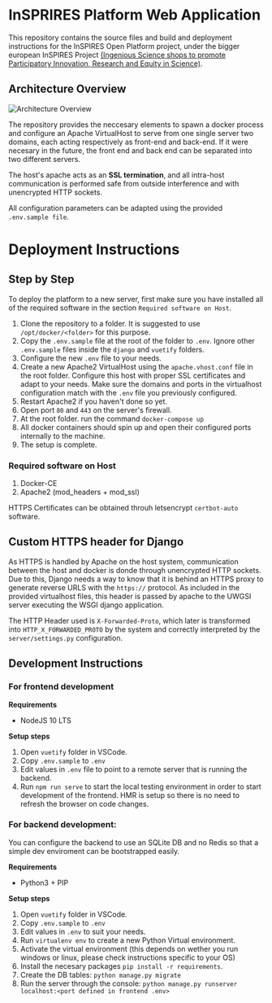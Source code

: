 
# InSPRIRES Platform Web Application

This repository contains the source files and build and deployment instructions for the InSPIRES Open Platform project, under the bigger european InSPIRES Project [(Ingenious Science shops to promote Participatory Innovation, Research and Equity in Science)](https://cordis.europa.eu/project/rcn/210055/factsheet/en).

## Architecture Overview

![Architecture Overview](https://cloud.carrotpiracy.com/index.php/s/scRc3Gw6NCjdXrx/preview)

The repository provides the neccesary elements to spawn a docker process and configure an Apache VirtualHost to serve from one single server two domains, each acting respectively as front-end and back-end. If it were necesary in the future, the front end and back end can be separated into two different servers.

The host's apache acts as an **SSL termination**, and all intra-host communication is performed safe from outside interference and with unencrypted HTTP sockets.

All configuration parameters can be adapted using the provided `.env.sample file`.

# Deployment Instructions

## Step by Step

To deploy the platform to a new server, first make sure you have installed all of the required software in the section `Required software on Host`.

1. Clone the repository to a folder. It is suggested to use `/opt/docker/<folder>` for this purpose.
1. Copy the `.env.sample` file at the root of the folder to `.env`. Ignore other `.env.sample` files inside the `django` and `vuetify` folders.
1. Configure the new `.env` file to your needs.
1. Create a new Apache2 VirtualHost using the `apache.vhost.conf` file in the root folder. Configure this host with proper SSL certificates and adapt to your needs. Make sure the domains and ports in the virtualhost configuration match with the `.env` file you previously configured.
1. Restart Apache2 if you haven't done so yet.
1. Open port `80` and `443` on the server's firewall.
1. At the root folder. run the command `docker-compose up`
1. All docker containers should spin up and open their configured ports internally to the machine.
1. The setup is complete.

### Required software on Host

1. Docker-CE
2. Apache2 (mod_headers + mod_ssl)

HTTPS Certificates can be obtained throuh letsencrypt `certbot-auto` software.

## Custom HTTPS header for Django

As HTTPS is handled by Apache on the host system, communication between the host
and docker is donde through unencrypted HTTP sockets. Due to this, Django needs a way
to know that it is behind an HTTPS proxy to generate reverse URLS with the `https://`
protocol. As included in the provided virtualhost files, this header is passed by apache
to the UWGSI server executing the WSGI django application.

The HTTP Header used is `X-Forwarded-Proto`, which later is transformed into
`HTTP_X_FORWARDED_PROTO` by the system and correctly interpreted by the `server/settings.py`
configuration.


## Development Instructions

### For frontend development

**Requirements**
- NodeJS 10 LTS

**Setup steps**
1. Open `vuetify` folder in VSCode.
1. Copy `.env.sample` to `.env`
1. Edit values in `.env` file to point to a remote server
    that is running the backend.
1. Run `npm run serve` to start the local testing environment in order
    to start development of the frontend. HMR is setup so there is no
    need to refresh the browser on code changes.

### For backend development:

You can configure the backend to use an SQLite DB and no Redis so that a simple dev enviroment can be bootstrapped easily.

**Requirements**
- Python3 + PIP

**Setup steps**
1. Open `vuetify` folder in VSCode.
1. Copy `.env.sample` to `.env`
1. Edit values in `.env` to suit your needs.
1. Run `virtualenv env` to create a new Python Virtual environment.
1. Activate the virtual environment (this depends on wether you run windows or linux, please check instructions specific to your OS)
1. Install the necesary packages `pip install -r requirements`.
1. Create the DB tables: `python manage.py migrate`
1. Run the server through the console: `python manage.py runserver localhost:<port defined in frontend .env>`
